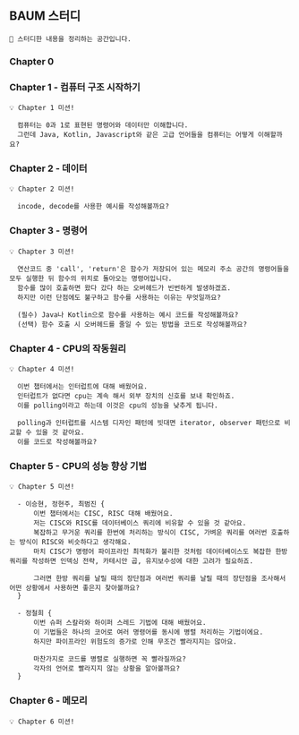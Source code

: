 ## BAUM 스터디

```
👋 스터디한 내용을 정리하는 공간입니다.
```

### Chapter 0

### Chapter 1 - 컴퓨터 구조 시작하기

```
💡 Chapter 1 미션!

  컴퓨터는 0과 1로 표현된 명령어와 데이터만 이해합니다.
  그런데 Java, Kotlin, Javascript와 같은 고급 언어들을 컴퓨터는 어떻게 이해할까요?
```

### Chapter 2 - 데이터

```
💡 Chapter 2 미션!

  incode, decode를 사용한 예시를 작성해볼까요?
```

### Chapter 3 - 명령어

```
💡 Chapter 3 미션!

  연산코드 중 'call', 'return'은 함수가 저장되어 있는 메모리 주소 공간의 명령어들을 모두 실행한 뒤 함수의 위치로 돌아오는 명령어입니다.
  함수를 많이 호출하면 왔다 갔다 하는 오버헤드가 빈번하게 발생하겠죠.
  하지만 이런 단점에도 불구하고 함수를 사용하는 이유는 무엇일까요?
  
  (필수) Java나 Kotlin으로 함수를 사용하는 예시 코드를 작성해볼까요? 
  (선택) 함수 호출 시 오버헤드를 줄일 수 있는 방법을 코드로 작성해볼까요? 
```

### Chapter 4 - CPU의 작동원리

```
💡 Chapter 4 미션!

  이번 챕터에서는 인터럽트에 대해 배웠어요. 
  인터럽트가 없다면 cpu는 계속 해서 외부 장치의 신호를 보내 확인하죠.
  이를 polling이라고 하는데 이것은 cpu의 성능을 낮추게 됩니다.
  
  polling과 인터럽트를 시스템 디자인 패턴에 빗대면 iterator, observer 패턴으로 비교할 수 있을 것 같아요.
  이를 코드로 작성해볼까요?
```

### Chapter 5 - CPU의 성능 향상 기법
```
💡 Chapter 5 미션!

  - 이승현, 정현주, 최범진 {
      이번 챕터에서는 CISC, RISC 대해 배웠어요.
      저는 CISC와 RISC를 데이터베이스 쿼리에 비유할 수 있을 것 같아요.
      복잡하고 무거운 쿼리를 한번에 처리하는 방식이 CISC, 가벼운 쿼리를 여러번 호출하는 방식이 RISC와 비슷하다고 생각해요.
      마치 CISC가 명령어 파이프라인 최적화가 불리한 것처럼 데이터베이스도 복잡한 한방 쿼리를 작성하면 인덱싱 전략, 카테시안 곱, 유지보수성에 대한 고려가 필요하죠.
    
      그러면 한방 쿼리를 날릴 때의 장단점과 여러번 쿼리를 날릴 때의 장단점을 조사해서 어떤 상황에서 사용하면 좋은지 찾아볼까요?
  }
  
  - 정철희 {
      이번 슈퍼 스칼라와 하이퍼 스레드 기법에 대해 배웠어요.
      이 기법들은 하나의 코어로 여러 명령어를 동시에 병렬 처리하는 기법이에요.
      하지만 파이프라인 위험도의 증가로 인해 무조건 빨라지지는 않아요.
      
      마찬가지로 코드를 병렬로 실행하면 꼭 빨라질까요?
      각자의 언어로 빨라지지 않는 상황을 알아볼까요?
  }
```

### Chapter 6 - 메모리

``` 
💡 Chapter 6 미션!


```